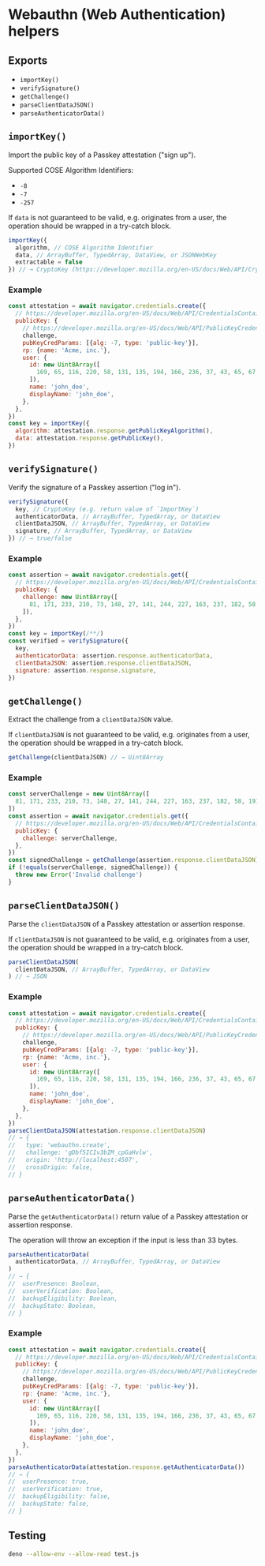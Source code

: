 # Webauthn (Web Authentication) helpers

## Exports

- `importKey()`
- `verifySignature()`
- `getChallenge()`
- `parseClientDataJSON()`
- `parseAuthenticatorData()`

## `importKey()`

Import the public key of a Passkey attestation ("sign up").

Supported COSE Algorithm Identifiers:

- `-8`
- `-7`
- `-257`

If `data` is not guaranteed to be valid, e.g. originates from a user, the
operation should be wrapped in a try-catch block.

```js
importKey({
  algorithm, // COSE Algorithm Identifier
  data, // ArrayBuffer, TypedArray, DataView, or JSONWebKey
  extractable = false
}) // → CryptoKey (https://developer.mozilla.org/en-US/docs/Web/API/CryptoKey)
```

### Example

```js
const attestation = await navigator.credentials.create({
  // https://developer.mozilla.org/en-US/docs/Web/API/CredentialsContainer/create
  publicKey: {
    // https://developer.mozilla.org/en-US/docs/Web/API/PublicKeyCredentialCreationOptions
    challenge,
    pubKeyCredParams: [{alg: -7, type: 'public-key'}],
    rp: {name: 'Acme, inc.'},
    user: {
      id: new Uint8Array([
        169, 65, 116, 220, 58, 131, 135, 194, 166, 236, 37, 43, 65, 67, 138, 235,
      ]),
      name: 'john_doe',
      displayName: 'john_doe',
    },
  },
})
const key = importKey({
  algorithm: attestation.response.getPublicKeyAlgorithm(),
  data: attestation.response.getPublicKey(),
})
```

## `verifySignature()`

Verify the signature of a Passkey assertion ("log in").

```js
verifySignature({
  key, // CryptoKey (e.g. return value of `ImportKey`)
  authenticatorData, // ArrayBuffer, TypedArray, or DataView
  clientDataJSON, // ArrayBuffer, TypedArray, or DataView
  signature, // ArrayBuffer, TypedArray, or DataView
}) // → true/false
```

### Example

```js
const assertion = await navigator.credentials.get({
  // https://developer.mozilla.org/en-US/docs/Web/API/CredentialsContainer/get
  publicKey: {
    challenge: new Uint8Array([
      81, 171, 233, 210, 73, 148, 27, 141, 244, 227, 163, 237, 182, 58, 191, 57,
    ]),
  },
})
const key = importKey(/**/)
const verified = verifySignature({
  key,
  authenticatorData: assertion.response.authenticatorData,
  clientDataJSON: assertion.response.clientDataJSON,
  signature: assertion.response.signature,
})
```

## `getChallenge()`

Extract the challenge from a `clientDataJSON` value.

If `clientDataJSON` is not guaranteed to be valid, e.g. originates from a user,
the operation should be wrapped in a try-catch block.

```js
getChallenge(clientDataJSON) // → Uint8Array
```

### Example

```js
const serverChallenge = new Uint8Array([
  81, 171, 233, 210, 73, 148, 27, 141, 244, 227, 163, 237, 182, 58, 191, 57,
])
const assertion = await navigator.credentials.get({
  // https://developer.mozilla.org/en-US/docs/Web/API/CredentialsContainer/get
  publicKey: {
    challenge: serverChallenge,
  },
})
const signedChallenge = getChallenge(assertion.response.clientDataJSON)
if (!equals(serverChallenge, signedChallenge)) {
  throw new Error('Invalid challenge')
}
```

## `parseClientDataJSON()`

Parse the `clientDataJSON` of a Passkey attestation or assertion response.

If `clientDataJSON` is not guaranteed to be valid, e.g. originates from a user,
the operation should be wrapped in a try-catch block.

```js
parseClientDataJSON(
  clientDataJSON, // ArrayBuffer, TypedArray, or DataView
) // → JSON
```

### Example

```js
const attestation = await navigator.credentials.create({
  // https://developer.mozilla.org/en-US/docs/Web/API/CredentialsContainer/create
  publicKey: {
    // https://developer.mozilla.org/en-US/docs/Web/API/PublicKeyCredentialCreationOptions
    challenge,
    pubKeyCredParams: [{alg: -7, type: 'public-key'}],
    rp: {name: 'Acme, inc.'},
    user: {
      id: new Uint8Array([
        169, 65, 116, 220, 58, 131, 135, 194, 166, 236, 37, 43, 65, 67, 138, 235,
      ]),
      name: 'john_doe',
      displayName: 'john_doe',
    },
  },
})
parseClientDataJSON(attestation.response.clientDataJSON)
// → {
//   type: 'webauthn.create',
//   challenge: 'gDbf5ICIv3bIM_cpGaHvlw',
//   origin: 'http://localhost:4507',
//   crossOrigin: false,
// }
```

## `parseAuthenticatorData()`

Parse the `getAuthenticatorData()` return value of a Passkey attestation or
assertion response.

The operation will throw an exception if the input is less than 33 bytes.

```js
parseAuthenticatorData(
  authenticatorData, // ArrayBuffer, TypedArray, or DataView
)
// → {
//  userPresence: Boolean,
//  userVerification: Boolean,
//  backupEligibility: Boolean,
//  backupState: Boolean,
// }
```

### Example

```js
const attestation = await navigator.credentials.create({
  // https://developer.mozilla.org/en-US/docs/Web/API/CredentialsContainer/create
  publicKey: {
    // https://developer.mozilla.org/en-US/docs/Web/API/PublicKeyCredentialCreationOptions
    challenge,
    pubKeyCredParams: [{alg: -7, type: 'public-key'}],
    rp: {name: 'Acme, inc.'},
    user: {
      id: new Uint8Array([
        169, 65, 116, 220, 58, 131, 135, 194, 166, 236, 37, 43, 65, 67, 138, 235,
      ]),
      name: 'john_doe',
      displayName: 'john_doe',
    },
  },
})
parseAuthenticatorData(attestation.response.getAuthenticatorData())
// → {
//  userPresence: true,
//  userVerification: true,
//  backupEligibility: false,
//  backupState: false,
// }
```

## Testing

```sh
deno --allow-env --allow-read test.js
```
